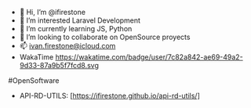 - 👋 Hi, I’m @ifirestone
- 👀 I’m interested Laravel Development
- 🌱 I’m currently learning JS, Python
- 💞️ I’m looking to collaborate on OpenSource proyects
- 📫 ivan.firestone@icloud.com
- WakaTime https://wakatime.com/badge/user/7c82a842-ae69-49a2-9d33-87a9b5f7fcd8.svg

#OpenSoftware
- API-RD-UTILS: [https://ifirestone.github.io/api-rd-utils/]

